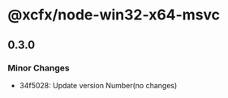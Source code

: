 # @xcfx/node-win32-x64-msvc

## 0.3.0

### Minor Changes

- 34f5028: Update version Number(no changes)

